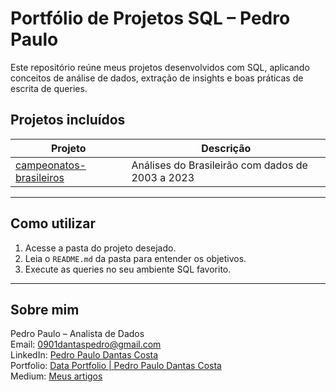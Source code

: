 # Portfólio de Projetos SQL – Pedro Paulo

Este repositório reúne meus projetos desenvolvidos com SQL, aplicando conceitos de análise de dados, extração de insights e boas práticas de escrita de queries.

## Projetos incluídos

| Projeto                      | Descrição                                                    |
|-----------------------------|---------------------------------------------------------------|
| [campeonatos-brasileiros](./projeto-dados-brasileirao/) | Análises do Brasileirão com dados de 2003 a 2023 |

---

## Como utilizar

1. Acesse a pasta do projeto desejado.
2. Leia o `README.md` da pasta para entender os objetivos.
3. Execute as queries no seu ambiente SQL favorito.

---

## Sobre mim

Pedro Paulo – Analista de Dados  
Email: [0901dantaspedro@gmail.com](mailto:0901dantaspedro@gmail.com)
<br>LinkedIn: [Pedro Paulo Dantas Costa](https://www.linkedin.com/in/pedro-paulo-dantas-costa)
<br>Portfolio: [Data Portfolio | Pedro Paulo Dantas Costa](https://pedropdc.github.io/portfolio/)
<br>Medium: [Meus artigos](https://medium.com/@pedropdc)
